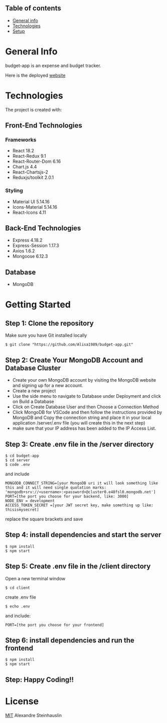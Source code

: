 ## Table of contents
* [General info](#general-info)
* [Technologies](#technologies)
* [Setup](#setup)

# General Info
  budget-app is an expense and budget tracker.
  
  Here is the deployed [website](https://budget-mern-7e102b331f36.herokuapp.com/)
 
# Technologies
 The project is created with:
## Front-End Technologies
### Frameworks
* React 18.2
* React-Redux 9.1
* React-Router-Dom 6.16
* Chart.js 4.4
* React-Chartsjs-2
* Reduxjs/toolkit 2.0.1

### Styling
* Material UI 5.14.16
* Icons-Material 5.14.16
* React-Icons 4.11

## Back-End Technologies
* Express 4.18.2
* Express-Session 1.17.3
* Axios 1.6.2
* Mongoose 6.12.3

## Database
* MongoDB

# Getting Started
## Step 1: Clone the repository
Make sure you have Git installed locally
```
$ git clone "https://github.com/Alisa1989/budget-app.git"
```
## Step 2: Create Your MongoDB Account and Database Cluster
- Create your own MongoDB account by visiting the MongoDB website and signing up for a new account.
- Create a new project
- Use the side menu to navigate to Database under Deployment and click on Build a Database
- Click on Create Database User and then Choose a Connection Method
- Click MongoDB for VSCode and then follow the instructions provided by MongoDB and Copy the connection string and place it in your local application /server/.env file (you will create this in the next step)
- make sure that your IP address has been added to the IP Access List.

## Step 3: Create .env file in the /server directory 
```
$ cd budget-app 
$ cd server
$ code .env
```
and include
```
MONGODB_CONNECT_STRING=[your MongoDB uri it will look something like this and it will need single quotation marks: 'mongodb+srv://<username>:<password>@cluster0.e48fsl0.mongodb.net']
PORT=[the port you choose for your backend, like: 3000]
NODE_ENV = development
ACCESS_TOKEN_SECRET =[your JWT secret key, make something up like: thisismysecret]
```
replace the square brackets and save
## Step 4: install dependencies and start the server
```
$ npm install
$ npm start
```

## Step 5: Create .env file in the /client directory
Open a new terminal window
```
$ cd client
```
create .env file
```
$ echo .env
```
and include:
```
PORT=[the port you choose for your frontend]
```

## Step 6: install dependencies and run the frontend 
```
$ npm install
$ npm start
```

## Step: Happy Coding!!

# License
[MIT](https://github.com/Alisa1989/Store64/blob/main/LICENSE) Alexandre Steinhauslin






